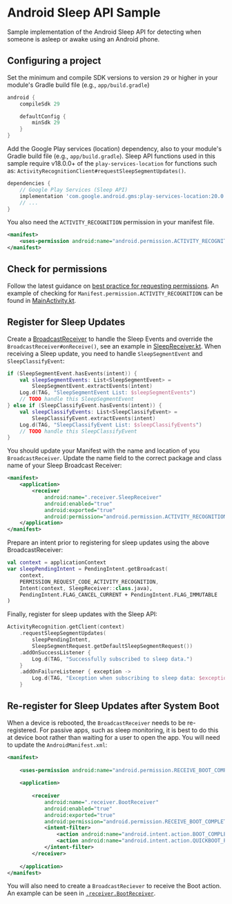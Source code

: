 # Android Sleep API Sample
Sample implementation of the Android Sleep API for detecting when someone is asleep or awake using an Android phone.

## Configuring a project

Set the minimum and compile SDK versions to version `29` or higher in your module's Gradle build file (e.g., `app/build.gradle`)

```groovy
android {
    compileSdk 29

    defaultConfig {
        minSdk 29
    }
}
```

Add the Google Play services (location) dependency, also to your module's Gradle build file (e.g., `app/build.gradle`). Sleep API functions used in this sample require v18.0.0+ of the `play-services-location` for functions such as: `ActivityRecognitionClient#requestSleepSegmentUpdates()`.

```groovy
dependencies {
    // Google Play Services (Sleep API)
    implementation 'com.google.android.gms:play-services-location:20.0.0'
    // ...
}
```

You also need the `ACTIVITY_RECOGNITION` permission in your manifest file.

```xml
<manifest>
    <uses-permission android:name="android.permission.ACTIVITY_RECOGNITION" />
</manifest>
```

## Check for permissions

Follow the latest guidance on [best practice for requesting permissions](https://developer.android.com/training/permissions/requesting#request-permission). An example of checking for `Manifest.permission.ACTIVITY_RECOGNITION` can be found in [MainActivity.kt](app/src/main/java/caffeinatedandroid/androidsleepapi/MainActivity.kt).

## Register for Sleep Updates

Create a [BroadcastReceiver](https://developer.android.com/reference/android/content/BroadcastReceiver) to handle the Sleep Events and override the `BroadcastReceiver#onReceive()`, see an example in [SleepReceiver.kt](app/src/main/java/caffeinatedandroid/androidsleepapi/receiver/SleepReceiver.kt). When receiving a Sleep update, you need to handle `SleepSegmentEvent` and `SleepClassifyEvent`:

```kotlin
if (SleepSegmentEvent.hasEvents(intent)) {
    val sleepSegmentEvents: List<SleepSegmentEvent> =
        SleepSegmentEvent.extractEvents(intent)
    Log.d(TAG, "SleepSegmentEvent List: $sleepSegmentEvents")
    // TODO handle this SleepSegmentEvent
} else if (SleepClassifyEvent.hasEvents(intent)) {
    val sleepClassifyEvents: List<SleepClassifyEvent> =
        SleepClassifyEvent.extractEvents(intent)
    Log.d(TAG, "SleepClassifyEvent List: $sleepClassifyEvents")
    // TODO handle this SleepClassifyEvent
}
```

You should update your Manifest with the name and location of you `BroadcastReceiver`. Update the name field to the correct package and class name of your Sleep Broadcast Receiver:

```xml
<manifest>
    <application>
        <receiver
            android:name=".receiver.SleepReceiver"
            android:enabled="true"
            android:exported="true"
            android:permission="android.permission.ACTIVITY_RECOGNITION" />
    </application>
</manifest>
```

Prepare an intent prior to registering for sleep updates using the above BroadcastReceiver:

```kotlin
val context = applicationContext
var sleepPendingIntent = PendingIntent.getBroadcast(
    context,
    PERMISSION_REQUEST_CODE_ACTIVITY_RECOGNITION,
    Intent(context, SleepReceiver::class.java),
    PendingIntent.FLAG_CANCEL_CURRENT + PendingIntent.FLAG_IMMUTABLE
)
```

Finally, register for sleep updates with the Sleep API:

```kotlin
ActivityRecognition.getClient(context)
    .requestSleepSegmentUpdates(
        sleepPendingIntent,
        SleepSegmentRequest.getDefaultSleepSegmentRequest())
    .addOnSuccessListener {
        Log.d(TAG, "Successfully subscribed to sleep data.")
    }
    .addOnFailureListener { exception ->
        Log.d(TAG, "Exception when subscribing to sleep data: $exception")
    }
```

## Re-register for Sleep Updates after System Boot

When a device is rebooted, the `BroadcastReceiver` needs to be re-registered. For passive apps, such as sleep monitoring, it is best to do this at device boot rather than waiting for a user to open the app. You will need to update the `AndroidManifest.xml`:

```xml
<manifest>
    
    <uses-permission android:name="android.permission.RECEIVE_BOOT_COMPLETED" />
    
    <application>
        
        <receiver
            android:name=".receiver.BootReceiver"
            android:enabled="true"
            android:exported="true"
            android:permission="android.permission.RECEIVE_BOOT_COMPLETED">
            <intent-filter>
                <action android:name="android.intent.action.BOOT_COMPLETED"/>
                <action android:name="android.intent.action.QUICKBOOT_POWERON"/>
            </intent-filter>
        </receiver>
        
    </application>
</manifest>
```

You will also need to create a `BroadcastReciever` to receive the Boot action. An example can be seen in [`.receiver.BootReceiver`](app/src/main/java/caffeinatedandroid/androidsleepapi/receiver/BootReceiver.kt).
